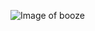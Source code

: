 ![Image of booze](https://www.google.com/url?sa=i&url=https%3A%2F%2Fwww.flickr.com%2Fphotos%2Fdhwright%2F7110539037&psig=AOvVaw3kOhN7MlfuEynToI9OsPvy&ust=1591803515100000&source=images&cd=vfe&ved=0CAIQjRxqFwoTCPjg5MiI9ekCFQAAAAAdAAAAABAD)
